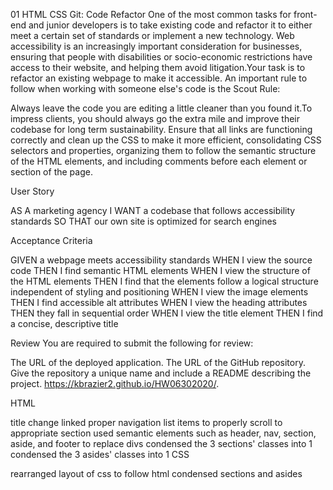 01 HTML CSS Git: Code Refactor
​One of the most common tasks for front-end and junior developers is to take existing code and refactor it to either meet a certain set of standards or implement a new technology. Web accessibility is an increasingly important consideration for businesses, ensuring that people with disabilities or socio-economic restrictions have access to their website, and helping them avoid litigation.​Your task is to refactor an existing webpage to make it accessible. An important rule to follow when working with someone else's code is the Scout Rule:​

Always leave the code you are editing a little cleaner than you found it.​To impress clients, you should always go the extra mile and improve their codebase for long term sustainability. Ensure that all links are functioning correctly and clean up the CSS to make it more efficient, consolidating CSS selectors and properties, organizing them to follow the semantic structure of the HTML elements, and including comments before each element or section of the page.​

User Story
​

AS A marketing agency
I WANT a codebase that follows accessibility standards
SO THAT our own site is optimized for search engines
​

Acceptance Criteria
​

GIVEN a webpage meets accessibility standards
WHEN I view the source code
THEN I find semantic HTML elements
WHEN I view the structure of the HTML elements
THEN I find that the elements follow a logical structure independent of styling and positioning
WHEN I view the image elements
THEN I find accessible alt attributes
WHEN I view the heading attributes
THEN they fall in sequential order
WHEN I view the title element
THEN I find a concise, descriptive title
​

Review
​You are required to submit the following for review:​

The URL of the deployed application.​
The URL of the GitHub repository. Give the repository a unique name and include a README describing the project.​
https://kbrazier2.github.io/HW06302020/.

HTML

title change
linked proper navigation list items to properly scroll to appropriate section
used semantic elements such as header, nav, section, aside, and footer to replace divs
condensed the 3 sections' classes into 1
condensed the 3 asides' classes into 1
CSS

rearranged layout of css to follow html
condensed sections and asides